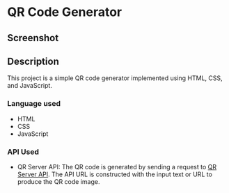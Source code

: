 # QR Code Generator
## Screenshot
## Description
This project is a simple QR code generator implemented using HTML, CSS, and JavaScript.
### Language used
- HTML
- CSS
- JavaScript
### API Used
- QR Server API: The QR code is generated by sending a request to [QR Server API](https://goqr.me/api/). The API URL is constructed with the input text or URL to produce the QR code image.
